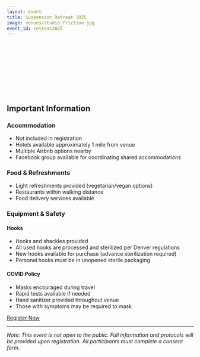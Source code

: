 ```yaml
---
layout: event
title: Suspension Retreat 2025
image: venues/studio_friction.jpg
event_id: retreat2025
---
```


<br><br><br><br><br><br><br><br>

## Important Information

### Accommodation
- Not included in registration
- Hotels available approximately 1 mile from venue
- Multiple Airbnb options nearby
- Facebook group available for coordinating shared accommodations

### Food & Refreshments
- Light refreshments provided (vegetarian/vegan options)
- Restaurants within walking distance
- Food delivery services available

### Equipment & Safety

#### Hooks
- Hooks and shackles provided
- All used hooks are processed and sterilized per Denver regulations
- New hooks available for purchase (advance sterilization required)
- Personal hooks must be in unopened sterile packaging

#### COVID Policy
- Masks encouraged during travel
- Rapid tests available if needed
- Hand sanitizer provided throughout venue
- Those with symptoms may be required to mask

[Register Now](https://forms.gle/4x4o13yndPnZAWxF8)

---

*Note: This event is not open to the public. Full information and protocols will be provided upon registration. All participants must complete a consent form.*
